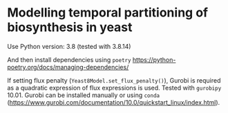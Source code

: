# Modelling temporal partitioning of biosynthesis in yeast

Use Python version: 3.8 (tested with 3.8.14)

And then install dependencies using `poetry` <https://python-poetry.org/docs/managing-dependencies/>

If setting flux penalty (`Yeast8Model.set_flux_penalty()`), Gurobi is required as a quadratic expression of flux expressions is used.  Tested with `gurobipy` 10.01.  Gurobi can be installed manually or using `conda` (https://www.gurobi.com/documentation/10.0/quickstart_linux/index.html).
